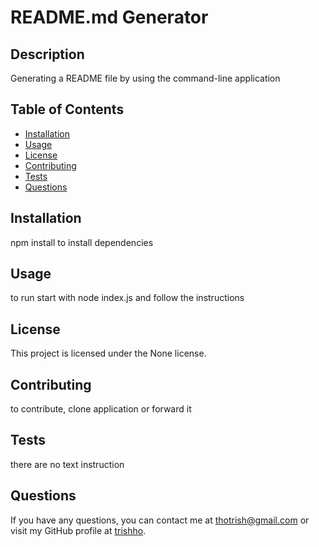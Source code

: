 # README.md Generator



## Description
Generating a README file by using the command-line application

## Table of Contents
- [Installation](#installation)
- [Usage](#usage)
- [License](#license)
- [Contributing](#contributing)
- [Tests](#tests)
- [Questions](#questions)

## Installation
npm install to install dependencies

## Usage
to run start with node index.js and follow the instructions

## License
This project is licensed under the None license.

## Contributing
to contribute, clone application or forward it

## Tests
there are no text instruction

## Questions
If you have any questions, you can contact me at [thotrish@gmail.com](mailto:thotrish@gmail.com) or visit my GitHub profile at [trishho](https://github.com/trishho).
